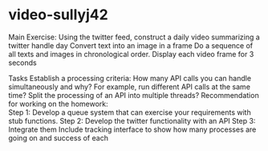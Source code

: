 # video-sullyj42
Main Exercise:  Using the twitter feed, construct a daily video summarizing a twitter handle day
Convert text into an image in a frame
Do a sequence of all texts and images in chronological order.
Display each video frame for 3 seconds


Tasks
Establish a processing criteria:
How many API calls you can handle simultaneously and why?
For example, run different API calls at the same time?
Split the processing of an API into multiple threads?
Recommendation for working on the homework:  
Step 1:
Develop a queue system that can exercise your requirements with stub functions.
Step 2: 
Develop the twitter functionality with an API
Step 3:
Integrate them
Include tracking interface to show how many processes are going on and success of each

